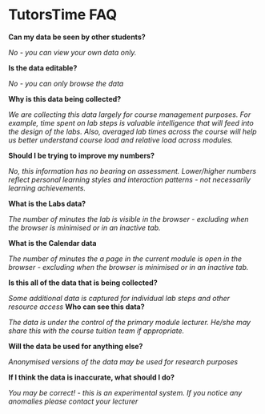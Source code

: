 # TutorsTime FAQ

**Can my data be seen by other students?**

_No - you can view your own data only._

**Is the data editable?**

_No - you can only browse the data_

**Why is this data being collected?**

_We are collecting this data largely for course management purposes. For example, time spent on lab steps is valuable intelligence that will feed into the design of the labs. Also, averaged lab times across the course will help us better understand course load and relative load across modules._

**Should I be trying to improve my numbers?**

_No, this information has no bearing on assessment. Lower/higher numbers reflect personal learning styles and interaction patterns - not necessarily learning achievements._

**What is the Labs data?**

_The number of minutes the lab is visible in the browser - excluding when the browser is minimised or in an inactive tab._

**What is the Calendar data**

_The number of minutes the a page in the current module is open in the browser - excluding when the browser is minimised or in an inactive tab._

**Is this all of the data that is being collected?**

_Some additional data is captured for individual lab steps and other resource access_
**Who can see this data?**

_The data is under the control of the primary module lecturer. He/she may share this with the course tuition team if appropriate._

**Will the data be used for anything else?**

_Anonymised versions of the data may be used for research purposes_

**If I think the data is inaccurate, what should I do?**

_You may be correct! - this is an experimental system. If you notice any anomalies please contact your lecturer_
